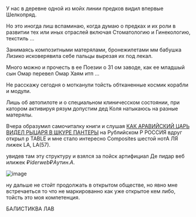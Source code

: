 У нас в деревне одной из мойх линии предков видил впервые Шелкопряд.

Но это иногда лиш вспаминаю, когда думаю о предках и их роли в развитии тех или иных отраслей включая Стоматологию и Гинекологию, текстиль ...

Занимаясь композитными матерялами, бронежилетами мм бабушка Лизико исковерявила себе пальцы вырезая их под лекал.

Много можно и прочесть в ее Поезии о 31 ом заводе, как ее младшый сын Омар перевел Омар Хаям итп ...

Не расскажу сегодня о мотканули тойсть обтканенные космик корабли и модули.

Лишь об автопилоте и о специальном клиничесском состоянии, при катором активируя рязум допустим дед Коля натыкаюсь на разные матерялы.

Вчера образумил самочиталку книги и слушая [КАК АРАВИЙСКИЙ ЦАРЬ ВИДЕЛ РЫЦАРЯ В ШКУРЕ ПАНТЕРЫ](https://barionleg.github.io/db/asia/mps/mps05.html) на Рублийском Р РОССИЯ вдруг открыл p TABLE и мне стало интересно Composites шестой нотА ЛЯ лижек LA, LA(57).

увидев там эту структуру и взялся за пойск артифициал Де пидар веб илижек $₽ider web ₽Aутин.А.$

![image](https://github.com/aibolem/svaerchok_nortkan/assets/102619282/40850466-e788-4bfb-86de-e6610eb5a2c0)


ну дальше не стойт продолжать в открытом обществе, но явно мне встречаеться то что не маркированно как уже открытое кем либо, тойсть это моя компетенция.


БАЛИСТИКВА ЛАВ

